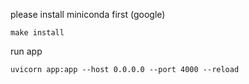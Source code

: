 please install miniconda first (google)

```
make install
```

run app
```
uvicorn app:app --host 0.0.0.0 --port 4000 --reload
```